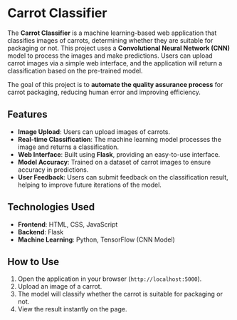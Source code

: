 # Carrot Classifier

The **Carrot Classifier** is a machine learning-based web application that classifies images of carrots, determining whether they are suitable for packaging or not. This project uses a **Convolutional Neural Network (CNN)** model to process the images and make predictions. Users can upload carrot images via a simple web interface, and the application will return a classification based on the pre-trained model.

The goal of this project is to **automate the quality assurance process** for carrot packaging, reducing human error and improving efficiency.

## Features

- **Image Upload**: Users can upload images of carrots.
- **Real-time Classification**: The machine learning model processes the image and returns a classification.
- **Web Interface**: Built using **Flask**, providing an easy-to-use interface.
- **Model Accuracy**: Trained on a dataset of carrot images to ensure accuracy in predictions.
- **User Feedback**: Users can submit feedback on the classification result, helping to improve future iterations of the model.

## Technologies Used

- **Frontend**: HTML, CSS, JavaScript
- **Backend**: Flask
- **Machine Learning**: Python, TensorFlow (CNN Model)

## How to Use

1. Open the application in your browser (`http://localhost:5000`).
2. Upload an image of a carrot.
3. The model will classify whether the carrot is suitable for packaging or not.
4. View the result instantly on the page.
